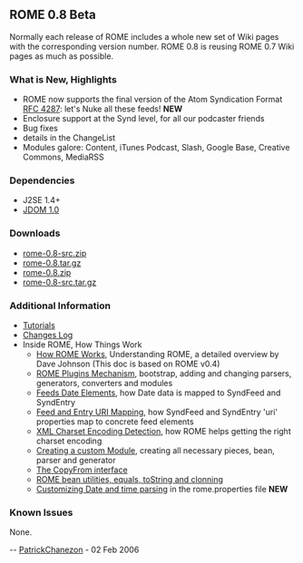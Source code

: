 ## ROME 0.8 Beta

Normally each release of ROME includes a whole new set of Wiki pages
with the corresponding version number. ROME 0.8 is reusing ROME 0.7 Wiki
pages as much as possible.

### What is New, Highlights

-   ROME now supports the final version of the Atom Syndication Format
    [RFC 4287](http://www.ietf.org/rfc/rfc4287): let\'s
    Nuke all these feeds! **NEW**
-   Enclosure support at the Synd level, for all our podcaster friends
-   Bug fixes
-   details in the ChangeList
-   Modules galore: Content, iTunes Podcast, Slash, Google Base,
    Creative Commons, MediaRSS

### Dependencies

-   J2SE 1.4+
-   [JDOM 1.0](http://www.jdom.org/)

### Downloads

-   [rome-0.8-src.zip](./rome-0.8-src.zip)
-   [rome-0.8.tar.gz](./rome-0.8.tar.gz)
-   [rome-0.8.zip](./rome-0.8.zip)
-   [rome-0.8-src.tar.gz](./rome-0.8-src.tar.gz)

### Additional Information

-   [Tutorials](../RssAndAtOMUtilitiEsROMEV0.5AndAboveTutorialsAndArticles/index.html)
-   [Changes Log](../ChangeLog.html)
-   Inside ROME, How Things Work
    -   [How ROME Works](../HowRomeWorks/index.html), Understanding
        ROME, a detailed overview by Dave Johnson (This doc is based on
        ROME v0.4)
    -   [ROME Plugins
        Mechanism](../RssAndAtOMUtilitiEsROMEV0.5AndAboveTutorialsAndArticles/RssAndAtOMUtilitiEsROMEPluginsMechanism.html),
        bootstrap, adding and changing parsers, generators, converters
        and modules
    -   [Feeds Date
        Elements](../RssAndAtOMUtilitiEsROMEV0.5AndAboveTutorialsAndArticles/FeedsDateElementsMappingToSyndFeedAndSyndEntry.html),
        how Date data is mapped to SyndFeed and SyndEntry
    -   [Feed and Entry URI
        Mapping](../RssAndAtOMUtilitiEsROMEV0.5AndAboveTutorialsAndArticles/FeedAndEntryURIMappingHowSyndFeedAndSyndEntryUriPropertiesMapToRSSAndAtomElements.html),
        how SyndFeed and SyndEntry \'uri\' properties map to concrete
        feed elements
    -   [XML Charset Encoding
        Detection](../RssAndAtOMUtilitiEsROMEV0.5AndAboveTutorialsAndArticles/XMLCharsetEncodingDetectionHowRssAndAtOMUtilitiEsROMEHelpsGettingTheRightCharsetEncoding.html),
        how ROME helps getting the right charset encoding
    -   [Creating a custom
        Module](../RssAndAtOMUtilitiEsROMEV0.5AndAboveTutorialsAndArticles/RssAndAtOMUtilitiEsROMEV0.5TutorialDefiningACustomModuleBeanParserAndGenerator.html),
        creating all necessary pieces, bean, parser and generator
    -   [The CopyFrom
        interface](../RssAndAtOMUtilitiEsROMEV0.5AndAboveTutorialsAndArticles/TheCopyFromInterface.html)
    -   [ROME bean utilities, equals, toString and
        clonning](../RssAndAtOMUtilitiEsROMEV0.5AndAboveTutorialsAndArticles/UnderstandingRssAndAtOMUtilitiEsROMEBeanUtilities.html)
    -   [Customizing Date and time
        parsing](../RssAndAtOMUtiliEsROMEV0.7DateAndTimeParsing.html) in
        the rome.properties file **NEW**

### Known Issues

None.

\--
[PatrickChanezon](http://wiki.java.net/twiki/bin/view/Main/PatrickChanezon) -
02 Feb 2006
